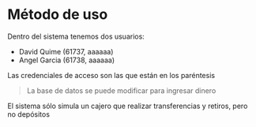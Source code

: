 # Método de uso

Dentro del sistema tenemos dos usuarios:

- David Quime (61737, aaaaaa)
- Angel Garcia (61738, aaaaaa)

Las credenciales de acceso son las que están en los paréntesis

> La base de datos se puede modificar para ingresar dinero

El sistema sólo simula un cajero que realizar transferencias y retiros, pero no depósitos
